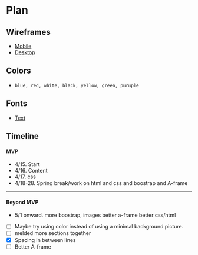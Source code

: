 # Plan

## Wireframes
* [Mobile](small.png)
* [Desktop](big.png)

## Colors
* `blue, red, white, black, yellow, green, puruple`

## Fonts
* [Text](URL)

## Timeline

#### MVP

* 4/15. Start
* 4/16. Content
* 4/17. css
* 4/18-28. Spring break/work on html and css and boostrap and A-frame

---

#### Beyond MVP

* 5/1 onward. more boostrap, images better a-frame better css/html

- [ ] Maybe try using color instead of using a minimal background picture.
- [ ] melded more sections together
- [x] Spacing in between lines
- [ ] Better A-frame
